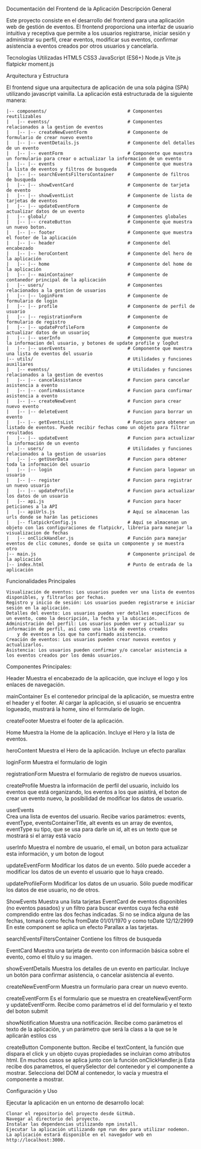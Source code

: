 Documentación del Frontend de la Aplicación
Descripción General

Este proyecto consiste en el desarrollo del frontend para una aplicación web de gestión de eventos. El frontend proporciona una interfaz de usuario intuitiva y receptiva que permite a los usuarios registrarse, iniciar sesión y administrar su perfil, crear eventos, modificar sus eventos, confirmar asistencia a eventos creados por otros usuarios y cancelarla.

Tecnologías Utilizadas
    HTML5
    CSS3
    JavaScript (ES6+)
    Node.js
    Vite.js
    flatpickr
    moment.js

Arquitectura y Estructura

El frontend sigue una arquitectura de aplicación de una sola página (SPA) utilizando javascript vainilla. La aplicación está estructurada de la siguiente manera:


    |-- components/                              # Componentes reutilizables
    |   |-- eventss/                             # Componentes relacionados a la gestion de eventos
    |   |-- |-- createNewEventForm               # Componente de formulario de crear nuevo evento
    |   |-- |-- eventDetails.js                  # Componente del detalles de un evento
    |   |-- |-- eventForm                        # Componente que muestra un formulario para crear o actualizar la informacion de un evento
    |   |-- |-- events                           # Componente que muestra la lista de eventos y filtros de busqueda
    |   |-- |-- searchEventsFiltersContainer     # Componente de filtros de busqueda
    |   |-- |-- showEventCard                    # Componente de tarjeta de evento
    |   |-- |-- showEventList                    # Componente de lista de tarjetas de eventos
    |   |-- |-- updateEventForm                  # Componente de actualizar datos de un evento
    |   |-- global/                              # Componentes globales
    |   |-- |-- createButton                     # Componente que muestra un nuevo boton. 
    |   |-- |-- footer                           # Componente que muestra el footer de la aplicación
    |   |-- |-- header                           # Componente del encabezado
    |   |-- |-- heroContent                      # Componente del hero de la aplicación
    |   |-- |-- home                             # Componente del home de la aplicación
    |   |-- |-- mainContainer                    # Componente de contanedor principal de la aplicación
    |   |-- users/                               # Componentes relacionados a la gestion de usuarios
    |   |-- |-- loginForm                        # Componente de formulario de login
    |   |-- |-- profile                          # Componente de perfil de usuario
    |   |-- |-- registrationForm                 # Componente de formulario de registro
    |   |-- |-- updateProfileForm                # Componente de actualizar datos de un usuarioç
    |   |-- |-- userInfo                         # Componente que muestra la informacion del usuario, y botones de update profile y logOut
    |   |-- |-- userEvents                       # Componente que muestra una lista de eventos del usuario
    |-- utils/                                   # Utilidades y funciones auxiliares
    |   |-- eventss/                             # Utilidades y funciones relacionados a la gestion de eventos
    |   |-- |-- cancelAssistance                 # Funcion para cancelar asistencia a evento
    |   |-- |-- confirmAssistance                # Funcion para confirmar asistencia a evento
    |   |-- |-- createNewEvent                   # Funcion para crear nuevo evento
    |   |-- |-- deleteEvent                      # Funcion para borrar un evento
    |   |-- |-- getEventsList                    # Funcion para obtener un listado de eventos. Puede recibir fechas como un objeto para filtrar resultados
    |   |-- |-- updateEvent                      # Funcion para actualizar la información de un evento
    |   |-- users/                               # Utilidades y funciones relacionados a la gestion de usuarios
    |   |-- |-- getUserData                      # Funcion para obtener toda la información del usuario
    |   |-- |-- login                            # Funcion para loguear un usuario
    |   |-- |-- register                         # Funcion para registrar un nuevo usuario
    |   |-- |-- updateProfile                    # Funcion para actualizar los datos de un usuario
    |   |-- api.js                               # Funcion para hacer peticiones a la API
    |   |-- apiUrls.js                           # Aquí se almacenan las urls donde se harán las peticiones
    |   |-- flatpickrConfig.js                   # Aquí se almacenan un objeto con las configuraciones de flatpickr, libreria para manejar la visualizacion de fechas
    |   |-- onClickHandler.js                    # Función para manejar eventos de clic comunes, donde se quita un componente y se muestra otro
    |-- main.js                                  # Componente principal de la aplicación
    |-- index.html                               # Punto de entrada de la aplicación


Funcionalidades Principales

    Visualización de eventos: Los usuarios pueden ver una lista de eventos disponibles, y filtrarlos por fechas.
    Registro y inicio de sesión: Los usuarios pueden registrarse e iniciar sesión en la aplicación.
    Detalles del evento: Los usuarios pueden ver detalles específicos de un evento, como la descripción, la fecha y la ubicación.
    Administración del perfil: Los usuarios pueden ver y actualizar su información de perfil, así como una lista de eventos creados
        y de eventos a los que ha confirmado asistencia.
    Creación de eventos: Los usuarios pueden crear nuevos eventos y actualizarlos.
    Asistencia: Los usuarios pueden confirmar y/o cancelar asistencia a los eventos creados por los demás usuarios.

Componentes Principales:

Header
    Muestra el encabezado de la aplicación, que incluye el logo y los enlaces de navegación.

mainContainer
    Es el contenedor principal de la aplicación, se muestra entre el header y el footer. Al cargar la aplicación, si el usuario se encuentra
    logueado, mustrará la home, sino el formulario de login.

createFooter
    Muestra el footer de la aplicación.

Home
    Muestra la Home de la aplicación. Incluye el Hero y la lista de eventos.

heroContent
    Muestra el Hero de la aplicación. Incluye un efecto parallax

loginForm
    Muestra el formulario de login

registrationForm
    Muestra el formulario de registro de nuevos usuarios.

createProfile
    Muestra la información de perfil del usuario, incluído los eventos que está organizando, los eventos a los que asistirá, el boton de crear un evento nuevo, la posibilidad de modificar los datos de usuario.

userEvents  
    Crea una lista de eventos del usuario. Recibe varios parámetros: events, eventType, eventsContainerTitle, alt 
    events es un array de eventos, eventType su tipo, que se usa para darle un id, alt es un texto que se mostrará si el array está vacío

userInfo
    Muestra el nombre de usuario, el email, un boton para actualizar esta información, y um boton de logout

updateEventForm
    Modificar los datos de un evento. Sólo puede acceder a modificar los datos de un evento el usuario que lo haya creado.

updateProfileForm
    Modificar los datos de un usuario. Sólo puede modificar los datos de ese usuario, no de otros.

ShowEvents
    Muestra una lista tarjetas EventCard de eventos disponibles (no eventos pasados) y un filtro para buscar eventos cuya fecha
esté comprendido entre las dos fechas indicadas. Si no se indica alguna de las fechas, tomará como fecha fromDate 01/01/1970 y como
toDate 12/12/2999 En este component se aplica un efecto Parallax a las tarjetas.

searchEventsFiltersContainer
    Contiene los filtros de busqueda

EventCard
    Muestra una tarjeta de evento con información básica sobre el evento, como el título y su imagen.

showEventDetails
    Muestra los detalles de un evento en particular. Incluye un botón para confirmar asistencia, o cancelar asistencia al evento.

createNewEventForm
    Muestra un formulario para crear un nuevo evento.

createEventForm
    Es el formulario que se muestra en createNewEventForm y updateEventForm. Recibe como parámetros el id del formulario y el texto del boton submit

showNotification
    Muestra una notificación. Recibe como parámetros el texto de la aplicación, y un parámetro que será la class a la que se le aplicarán estilos css

createButton
    Componente button. Recibe el textContent, la función que dispara el click y un objeto cuyas propiedades se incluiran como atributos html. En muchos casos se aplica junto con la función onClickHandler.js Esta recibe dos parametros, el querySelector del contenedor y el componente a mostrar. Selecciona del DOM al contenedor, lo vacía y muestra el componente a mostrar.

Configuración y Uso

Ejecutar la aplicación en un entorno de desarrollo local:

    Clonar el repositorio del proyecto desde GitHub.
    Navegar al directorio del proyecto.
    Instalar las dependencias utilizando npm install.
    Ejecutar la aplicación utilizando npm run dev para utilizar nodemon.
    La aplicación estará disponible en el navegador web en http://localhost:3000.